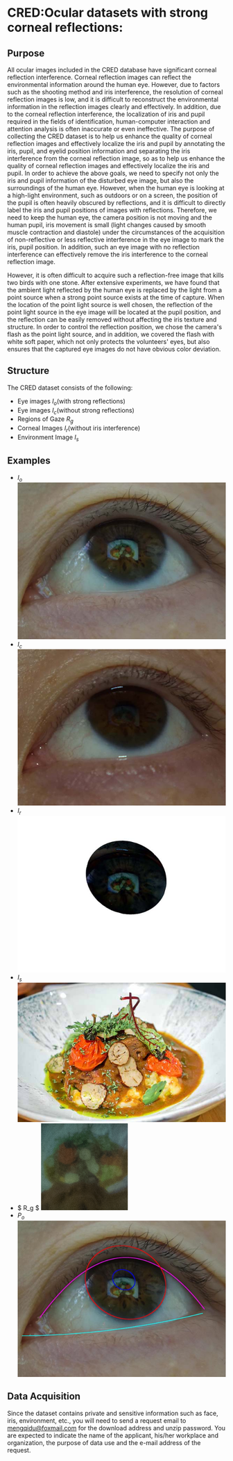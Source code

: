# CRED:Ocular datasets with strong corneal reflections:
## Purpose
  All ocular images included in the CRED database have significant corneal reflection interference. Corneal reflection images can reflect the environmental information around the human eye. However, due to factors such as the shooting method and iris interference, the resolution of corneal reflection images is low, and it is difficult to reconstruct the environmental information in the reflection images clearly and effectively. In addition, due to the corneal reflection interference, the localization of iris and pupil required in the fields of identification, human-computer interaction and attention analysis is often inaccurate or even ineffective. The purpose of collecting the CRED dataset is to help us enhance the quality of corneal reflection images and effectively localize the iris and pupil by annotating the iris, pupil, and eyelid position information and separating the iris interference from the corneal reflection image, so as to help us enhance the quality of corneal reflection images and effectively localize the iris and pupil.
In order to achieve the above goals, we need to specify not only the iris and pupil information of the disturbed eye image, but also the surroundings of the human eye. However, when the human eye is looking at a high-light environment, such as outdoors or on a screen, the position of the pupil is often heavily obscured by reflections, and it is difficult to directly label the iris and pupil positions of images with reflections. Therefore, we need to keep the human eye, the camera position is not moving and the human pupil, iris movement is small (light changes caused by smooth muscle contraction and diastole) under the circumstances of the acquisition of non-reflective or less reflective interference in the eye image to mark the iris, pupil position. In addition, such an eye image with no reflection interference can effectively remove the iris interference to the corneal reflection image.

  However, it is often difficult to acquire such a reflection-free image that kills two birds with one stone. After extensive experiments, we have found that the ambient light reflected by the human eye is replaced by the light from a point source when a strong point source exists at the time of capture. When the location of the point light source is well chosen, the reflection of the point light source in the eye image will be located at the pupil position, and the reflection can be easily removed without affecting the iris texture and structure. In order to control the reflection position, we chose the camera's flash as the point light source, and in addition, we covered the flash with white soft paper, which not only protects the volunteers' eyes, but also ensures that the captured eye images do not have obvious color deviation.
## Structure
The CRED dataset consists of the following:
- Eye images $I_o$(with strong reflections)
- Eye images $I_c$(without strong reflections)
- Regions of Gaze $R_g$
- Corneal Images $I_r$(without iris interference)
- Environment Image $I_s$
## Examples
- $I_o$
![Io](https://github.com/5488287/CRED/blob/main/img/du/io.jpg)
- $I_c$
![Ic](https://github.com/5488287/CRED/blob/main/img/du/ic.JPG)
- $I_r$
![ Ir ](https://github.com/5488287/CRED/blob/main/img/du/ir.jpg)
- $I_s$
![ Is ](https://github.com/5488287/CRED/blob/main/img/du/is.jpg)
- $ R_g $
![ Rg ](https://github.com/5488287/CRED/blob/main/img/du/rg.png)
- $P_o$
![ Po ](https://github.com/5488287/CRED/blob/main/img/du/po.jpg)

## Data Acquisition 
Since the dataset contains private and sensitive information such as face, iris, environment, etc., you will need to send a request email to mengqidu@foxmail.com for the download address and unzip password. You are expected to indicate the name of the applicant, his/her workplace and organization, the purpose of data use and the e-mail address of the request.
